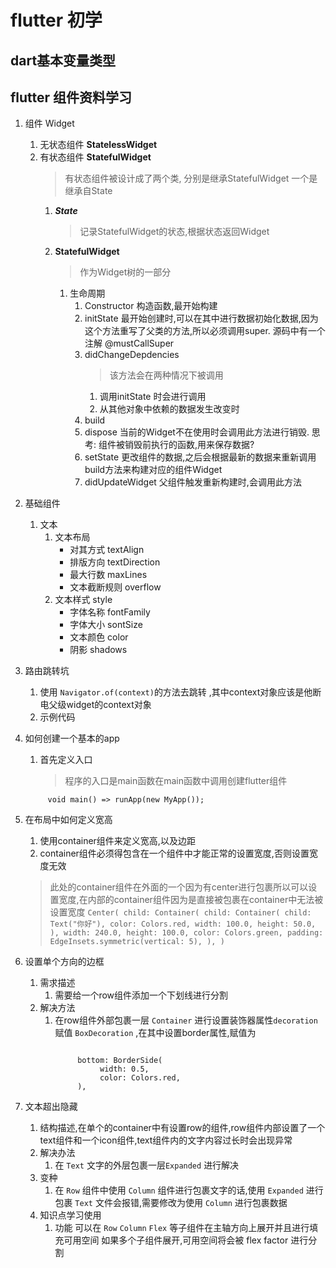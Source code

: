 # flutter 初学
## dart基本变量类型
## flutter 组件资料学习
1. 组件 Widget
    1. 无状态组件 **StatelessWidget**
    1. 有状态组件 **StatefulWidget**
        > 有状态组件被设计成了两个类, 分别是继承StatefulWidget 一个是继承自State
        1. ***State***
            > 记录StatefulWidget的状态,根据状态返回Widget
        2. **StatefulWidget**
            > 作为Widget树的一部分 
            1. 生命周期
               1. Constructor
                    构造函数,最开始构建  
               2. initState
                    最开始创建时,可以在其中进行数据初始化数据,因为这个方法重写了父类的方法,所以必须调用super.
                    源码中有一个注解 @mustCallSuper
               3. didChangeDepdencies
                    > 该方法会在两种情况下被调用
                    1. 调用initState 时会进行调用
                    2. 从其他对象中依赖的数据发生改变时
               4. build
               5. dispose
                    当前的Widget不在使用时会调用此方法进行销毁.
                    思考: 组件被销毁前执行的函数,用来保存数据? 
               6. setState
                    更改组件的数据,之后会根据最新的数据来重新调用build方法来构建对应的组件Widget
               7. didUpdateWidget
                    父组件触发重新构建时,会调用此方法 
   
2. 基础组件
   1. 文本
      1. 文本布局
         - 对其方式 textAlign
         - 排版方向 textDirection
         - 最大行数 maxLines
         - 文本截断规则 overflow
      2. 文本样式 style
         - 字体名称 fontFamily
         - 字体大小 sontSize
         - 文本颜色 color
         - 阴影 shadows 
3. 路由跳转坑
   1. 使用 ` Navigator.of(context) `的方法去跳转 ,其中context对象应该是他断电父级widget的context对象
   2. 示例代码
4. 如何创建一个基本的app
   1. 首先定义入口
      > 程序的入口是main函数在main函数中调用创建flutter组件

     ```
          void main() => runApp(new MyApp()); 
     ```
5. 在布局中如何定义宽高
   1. 使用container组件来定义宽高,以及边距
   2. container组件必须得包含在一个组件中才能正常的设置宽度,否则设置宽度无效
     > 此处的container组件在外面的一个因为有center进行包裹所以可以设置宽度,在内部的container组件因为是直接被包裹在container中无法被设置宽度
          ```
               Center(
                    child: Container(
                         child: Container(
                              child: Text("你好"),
                              color: Colors.red,
                              width: 100.0,
                              height: 50.0,
                         ),
                         width: 240.0,
                         height: 100.0,
                         color: Colors.green,
                         padding: EdgeInsets.symmetric(vertical: 5),
                    ),
               )
          ```

5. 设置单个方向的边框
   1. 需求描述
      1. 需要给一个row组件添加一个下划线进行分割
   2. 解决方法
      1. 在row组件外部包裹一层   `Container` 进行设置装饰器属性`decoration` 赋值 `BoxDecoration` ,在其中设置border属性,赋值为
          ```

               bottom: BorderSide(
                    width: 0.5,
                    color: Colors.red,
               ),
          ```

6. 文本超出隐藏
   1. 结构描述,在单个的container中有设置row的组件,row组件内部设置了一个text组件和一个icon组件,text组件内的文字内容过长时会出现异常
   2. 解决办法
      1. 在 `Text` 文字的外层包裹一层`Expanded` 进行解决
   3. 变种
      1. 在 `Row` 组件中使用 `Column` 组件进行包裹文字的话,使用 `Expanded` 进行包裹 `Text` 文件会报错,需要修改为使用 `Column` 进行包裹数据
   4. 知识点学习使用
      1. 功能
         可以在 `Row` `Column` `Flex` 等子组件在主轴方向上展开并且进行填充可用空间 如果多个子组件展开,可用空间将会被 flex factor 进行分割 